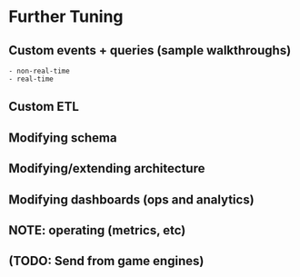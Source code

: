 # Further Tuning

## Custom events + queries (sample walkthroughs)
    - non-real-time
    - real-time

## Custom ETL

## Modifying schema

## Modifying/extending architecture

## Modifying dashboards (ops and analytics)

## NOTE: operating (metrics, etc)

## (TODO: Send from game engines)